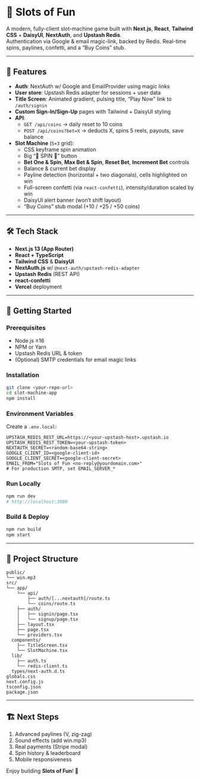 # 🎰 Slots of Fun

A modern, fully-client slot-machine game built with **Next.js**, **React**, **Tailwind CSS** + **DaisyUI**, **NextAuth**, and **Upstash Redis**.  
Authentication via Google & email magic-link, backed by Redis. Real-time spins, paylines, confetti, and a “Buy Coins” stub.

---

## 🚀 Features

- **Auth**: NextAuth w/ Google and EmailProvider using magic links  
- **User store**: Upstash Redis adapter for sessions + user data  
- **Title Screen**: Animated gradient, pulsing title, “Play Now” link to `/auth/signin`  
- **Custom Sign-In/Sign-Up** pages with Tailwind + DaisyUI styling  
- **API**:
  - `GET /api/coins` → daily reset to 10 coins  
  - `POST /api/coins?bet=X` → deducts X, spins 5 reels, payouts, save balance  
- **Slot Machine** (`5×3` grid):
  - CSS keyframe spin animation  
  - Big “🎰 SPIN 🎰” button  
  - **Bet One & Spin**, **Max Bet & Spin**, **Reset Bet**, **Increment Bet** controls  
  - Balance & current bet display  
  - Payline detection (horizontal + two diagonals), cells highlighted on win  
  - Full-screen confetti (via `react-confetti`), intensity/duration scaled by win  
  - DaisyUI alert banner (won’t shift layout)  
  - “Buy Coins” stub modal (+10 / +25 / +50 coins)

---

## 🛠 Tech Stack

- **Next.js 13 (App Router)**  
- **React + TypeScript**  
- **Tailwind CSS** & **DaisyUI**  
- **NextAuth.js** w/ `@next-auth/upstash-redis-adapter`  
- **Upstash Redis** (REST API)  
- **react-confetti**  
- **Vercel** deployment  

---

## 🔧 Getting Started

### Prerequisites

- Node.js ≥16  
- NPM or Yarn  
- Upstash Redis URL & token  
- (Optional) SMTP credentials for email magic links

### Installation

```bash
git clone <your-repo-url>
cd slot-machine-app
npm install
```

### Environment Variables

Create a `.env.local`:

```env
UPSTASH_REDIS_REST_URL=https://<your-upstash-host>.upstash.io
UPSTASH_REDIS_REST_TOKEN=<your-upstash-token>
NEXTAUTH_SECRET=<random-base64-string>
GOOGLE_CLIENT_ID=<google-client-id>
GOOGLE_CLIENT_SECRET=<google-client-secret>
EMAIL_FROM="Slots of Fun <no-reply@yourdomain.com>"
# For production SMTP, set EMAIL_SERVER_*
```

### Run Locally

```bash
npm run dev
# http://localhost:3000
```

### Build & Deploy

```bash
npm run build
npm start
```

---

## 📁 Project Structure

```
public/
└── win.mp3
src/
└── app/
    └── api/
        ├── auth/[...nextauth]/route.ts
        └── coins/route.ts
    ├── auth/
    │   ├── signin/page.tsx
    │   └── signup/page.tsx
    ├── layout.tsx
    ├── page.tsx
    └── providers.tsx
  components/
    ├── TitleScreen.tsx
    └── SlotMachine.tsx
  lib/
    ├── auth.ts
    └── redis-client.ts
  types/next-auth.d.ts
globals.css
next.config.js
tsconfig.json
package.json
```

---

## 🏗 Next Steps

1. Advanced paylines (V, zig-zag)  
2. Sound effects (add win.mp3)  
3. Real payments (Stripe modal)  
4. Spin history & leaderboard  
5. Mobile responsiveness  

Enjoy building **Slots of Fun**! 🎉
